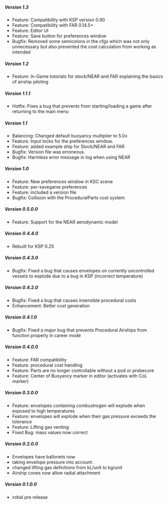##### Version 1.3
- Feature: Compatibility with KSP version 0.90
- Feature: Compatibility with FAR 0.14.5+
- Feature: Editor UI
- Feature: Save button for preferences window
- Bugfix: Removed some semicolons in the cfgs which was not only unnecessary but also prevented the cost calculation from working as intended

##### Version 1.2
- Feature: In-Game tutorials for stock/NEAR and FAR explaining the basics of airship piloting

##### Version 1.1.1
- Hotfix: Fixes a bug that prevents from starting/loading a game after returning to the main menu

##### Version 1.1
- Balancing: Changed default buoyancy multiplier to 5.0x
- Feature: Input locks for the preferences window.
- Feature: added example ship for Stock/NEAR and FAR
- Bugfix: Version file was erroneous.
- Bugfix: Harmless error message in log when using NEAR

##### Version 1.0
- Feature: New preferences window in KSC scene
- Feature: per-savegame preferences
- Feature: included a version file
- Bugfix: Collision with the ProceduralParts cost system

##### Version 0.5.0.0
- Feature: Support for the NEAR aerodynamic model

##### Version 0.4.4.0
- Rebuilt for KSP 0.25

##### Version 0.4.3.0
- Bugfix: Fixed a bug that causes envelopes on currently uncontrolled vessels to explode due to a bug in KSP (incorrect temperature)

##### Version 0.4.2.0
- Bugfix: Fixed a bug that causes insensible procedural costs
- Enhancement: Better cost generation

##### Version 0.4.1.0
- Bugfix: Fixed a major bug that prevents Procedural Airships from function properly in career mode

##### Version 0.4.0.0
- Feature: FAR compatibility
- Feature: procedural cost handling
- Feature: Parts are no longer controllable without a pod or probecore
- Feature: Center of Buoyancy marker in editor (activates with CoL marker)

##### Version 0.3.0.0
- Feature: envelopes containing combustrogen will explode when exposed to high temperatures
- Feature: envelopes will explode when their gas pressure exceeds the tolerance
- Feature: Lifting gas venting
- Fixed Bug: mass values now correct

##### Version 0.2.0.0
- Envelopes have ballonets now
- taking envelope pressure into account.
- changed lifting gas definitions from kL/unit to kg/unit
- Airship cones now allow radial attachment

##### Version 0.1.0.0
- initial pre release